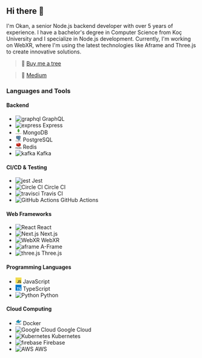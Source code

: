 ## Hi there 👋

I'm Okan, a senior Node.js backend developer with over 5 years of experience. I have a bachelor's degree in Computer Science from Koç University and I specialize in Node.js development. Currently, I'm working on WebXR, where I'm using the latest technologies like Aframe and Three.js to create innovative solutions.

> 🌲 [Buy me a tree](https://ecologi.com/okanaslan?r=6038ba5d516b5f001dd03c35)

> 👀 [Medium](https://aslanokan.medium.com)

### Languages and Tools

#### Backend

-   <img src="https://www.vectorlogo.zone/logos/graphql/graphql-icon.svg" alt="graphql" height="16" /> GraphQL
-   <img src="https://www.vectorlogo.zone/logos/expressjs/expressjs-ar21.png" alt="express" height="16" /> Express
-   <img src="https://raw.githubusercontent.com/devicons/devicon/master/icons/mongodb/mongodb-original-wordmark.svg" alt="mongodb" height="16" /> MongoDB
-   <img src="https://raw.githubusercontent.com/devicons/devicon/master/icons/postgresql/postgresql-original-wordmark.svg" alt="postgresql" height="16" />
    PostgreSQL
-   <img src="https://raw.githubusercontent.com/devicons/devicon/master/icons/redis/redis-original-wordmark.svg" alt="redis" height="16" /> Redis
-   <img src="https://www.vectorlogo.zone/logos/apache_kafka/apache_kafka-ar21.png" alt="kafka" height="16"/> Kafka

#### CI/CD & Testing

-   <img src="https://www.vectorlogo.zone/logos/jestjsio/jestjsio-icon.svg" alt="jest" height="16" /> Jest
-   <img src="https://cdn.jsdelivr.net/gh/devicons/devicon/icons/circleci/circleci-plain-wordmark.svg" alt="Circle CI" height="16" /> Circle CI
-   <img src="https://www.vectorlogo.zone/logos/travis-ci/travis-ci-icon.svg" alt="travisci" height="16" /> Travis CI
-   <img src="https://www.vectorlogo.zone/logos/github/github-icon.svg" alt="GitHub Actions" height="16" /> GitHub Actions

#### Web Frameworks

-   <img src="https://www.vectorlogo.zone/logos/reactjs/reactjs-icon.svg" alt="React" height="16" /> React
-   <img src="https://cdn.worldvectorlogo.com/logos/next-js.svg" alt="Next.js" height="16" /> Next.js
-   <img src="https://immersive-web.github.io/webxr-samples/media/logo/webxr-logo.svg" alt="WebXR" height="16" /> WebXR
-   <img src="https://avatars.githubusercontent.com/u/16024092?s=200&v=4" alt="aframe" height="16"/> A-Frame
-   <img src="https://user-images.githubusercontent.com/5307958/38454395-eba34a8a-3a90-11e8-9c95-680a7aea037f.png" alt="three.js" height="16"/> Three.js

#### Programming Languages

-   <img src="https://raw.githubusercontent.com/devicons/devicon/master/icons/javascript/javascript-original.svg" alt="JavaScript" height="16" /> JavaScript
-   <img src="https://raw.githubusercontent.com/devicons/devicon/master/icons/typescript/typescript-original.svg" alt="typescript" height="16" />
    TypeScript
-   <img src="https://www.vectorlogo.zone/logos/python/python-icon.svg" alt="Python" height="16" /> Python

#### Cloud Computing

-   <img src="https://raw.githubusercontent.com/devicons/devicon/master/icons/docker/docker-original-wordmark.svg" alt="docker" height="16" /> Docker
-   <img src="https://www.vectorlogo.zone/logos/google_cloud/google_cloud-icon.svg" alt="Google Cloud" height="16" /> Google Cloud
-   <img src="https://www.vectorlogo.zone/logos/kubernetes/kubernetes-icon.svg" alt="Kubernetes" height="16" /> Kubernetes
-   <img src="https://www.vectorlogo.zone/logos/firebase/firebase-icon.svg" alt="fırebase" height="16" /> Firebase
-   <img src="https://www.vectorlogo.zone/logos/amazon_aws/amazon_aws-icon.svg" alt="AWS" height="16" /> AWS
